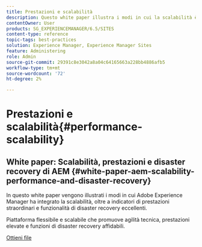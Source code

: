 ```yaml
---
title: Prestazioni e scalabilità
description: Questo white paper illustra i modi in cui la scalabilità è stata integrata in AEM, insieme agli indicatori delle prestazioni e alle funzioni di disaster recovery.
contentOwner: User
products: SG_EXPERIENCEMANAGER/6.5/SITES
content-type: reference
topic-tags: best-practices
solution: Experience Manager, Experience Manager Sites
feature: Administering
role: Admin
source-git-commit: 29391c8e3042a8a04c64165663a228bb4886afb5
workflow-type: tm+mt
source-wordcount: '72'
ht-degree: 2%

---
```


# Prestazioni e scalabilità{#performance-scalability}

## White paper: Scalabilità, prestazioni e disaster recovery di AEM {#white-paper-aem-scalability-performance-and-disaster-recovery}

In questo white paper vengono illustrati i modi in cui Adobe Experience Manager ha integrato la scalabilità, oltre a indicatori di prestazioni straordinari e funzionalità di disaster recovery eccellenti.

Piattaforma flessibile e scalabile che promuove agilità tecnica, prestazioni elevate e funzioni di disaster recovery affidabili.

[Ottieni file](assets/aem_scalability_whitepaperfinal-06122015je.pdf)
